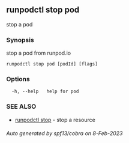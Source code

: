 ## runpodctl stop pod

stop a pod

### Synopsis

stop a pod from runpod.io

```
runpodctl stop pod [podId] [flags]
```

### Options

```
  -h, --help   help for pod
```

### SEE ALSO

* [runpodctl stop](runpodctl_stop.md)	 - stop a resource

###### Auto generated by spf13/cobra on 8-Feb-2023
